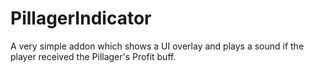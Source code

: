 # PillagerIndicator
A very simple addon which shows a UI overlay and plays a sound if the player received the Pillager's Profit buff. 
